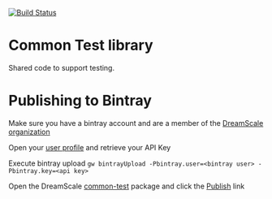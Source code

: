 [![Build Status](https://travis-ci.org/dreamscale/common-test.svg?branch=master)](https://travis-ci.org/dreamscale/common-test)

# Common Test library

Shared code to support testing.

# Publishing to Bintray

Make sure you have a bintray account and are a member of the [DreamScale organization](https://bintray.com/dreamscale/organization/edit)

Open your [user profile](https://bintray.com/profile/edit/organizations) and retrieve your API Key

Execute bintray upload `gw bintrayUpload -Pbintray.user=<bintray user> -Pbintray.key=<api key>`

Open the DreamScale [common-test](https://bintray.com/dreamscale/maven-public/org.dreamscale%3Acommon-test) package and
click the [Publish](https://bintray.com/dreamscale/maven-public/org.dreamscale%3Acommon-test/publish) link